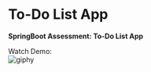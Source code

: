 # To-Do List App

<b>SpringBoot Assessment: To-Do List App</b>

Watch Demo:\
![giphy](https://user-images.githubusercontent.com/108328227/213278423-d0f34aef-1e62-44b0-ab99-f07acebccc54.gif)
